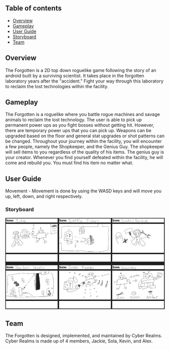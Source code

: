 ## Table of contents

* [Overview](#overview)
* [Gameplay](#gameplay)
* [User Guide](#user-guide)
* [Storyboard](#storyboard)
* [Team](#team)

## Overview

The Forgotten is a 2D top down roguelike game following the story of an android built by a surviving scientist. It takes place in the forgotten laboratory years after the "accident." Fight your way through this laboratory to reclaim the lost technologies within the facility. 

## Gameplay

The Forgotten is a roguelike where you battle rogue machines and savage animals to reclaim the lost technology. The user is able to pick up permanent power ups as you fight bosses without getting hit. However, there are temporary power ups that you can pick up. Weapons can be upgraded based on the floor and general stat upgrades or shot patterns can be changed. Throughout your journey within the facility, you will encounter a few people, namely the Shopkeeper, and the Genius Guy. The shopkeeper will sell items to you regardless of the quality of his items. The genius guy is your creator. Whenever you find yourself defeated within the facility, he will come and rebuild you. You must find his item no matter what. 

## User Guide

Movement - Movement is done by using the WASD keys and will move you up, left, down, and right respectively. 

### Storyboard


![](doc/StoryBoard.png)


## Team

The Forgotten is designed, implemented, and maintained by Cyber Realms. Cyber Realms is made up of 4 members, Jackie, Sola, Kevin, and Alex. 
